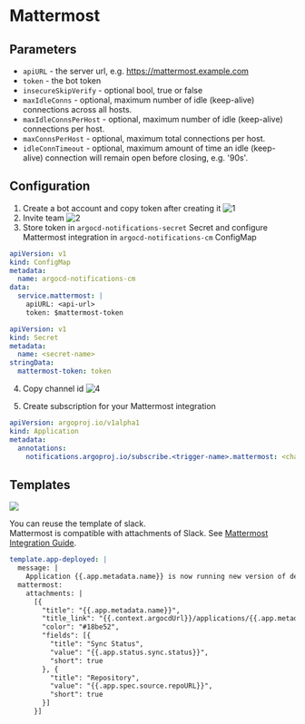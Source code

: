 # Mattermost

## Parameters

* `apiURL` - the server url, e.g. https://mattermost.example.com
* `token` - the bot token
* `insecureSkipVerify` - optional bool, true or false
* `maxIdleConns` - optional, maximum number of idle (keep-alive) connections across all hosts.
* `maxIdleConnsPerHost` - optional, maximum number of idle (keep-alive) connections per host.
* `maxConnsPerHost` - optional, maximum total connections per host.
* `idleConnTimeout` - optional, maximum amount of time an idle (keep-alive) connection will remain open before closing, e.g. '90s'.

## Configuration

1. Create a bot account and copy token after creating it
![1](https://user-images.githubusercontent.com/18019529/111499520-62ed0500-8786-11eb-88b0-d0aade61fed4.png)
2. Invite team
![2](https://user-images.githubusercontent.com/18019529/111500197-1229dc00-8787-11eb-98e5-587ee36c94a9.png)
3. Store token in `argocd-notifications-secret` Secret and configure Mattermost integration
in `argocd-notifications-cm` ConfigMap

```yaml
apiVersion: v1
kind: ConfigMap
metadata:
  name: argocd-notifications-cm
data:
  service.mattermost: |
    apiURL: <api-url>
    token: $mattermost-token
```

```yaml
apiVersion: v1
kind: Secret
metadata:
  name: <secret-name>
stringData:
  mattermost-token: token
```

4. Copy channel id
![4](https://user-images.githubusercontent.com/18019529/111501289-333efc80-8788-11eb-9731-8353170cd73a.png)

5. Create subscription for your Mattermost integration

```yaml
apiVersion: argoproj.io/v1alpha1
kind: Application
metadata:
  annotations:
    notifications.argoproj.io/subscribe.<trigger-name>.mattermost: <channel-id>
```

## Templates

![](https://user-images.githubusercontent.com/18019529/111502636-5fa74880-8789-11eb-97c5-5eac22c00a37.png)

You can reuse the template of slack.  
Mattermost is compatible with attachments of Slack. See [Mattermost Integration Guide](https://docs.mattermost.com/developer/message-attachments.html).

```yaml
template.app-deployed: |
  message: |
    Application {{.app.metadata.name}} is now running new version of deployments manifests.
  mattermost:
    attachments: |
      [{
        "title": "{{.app.metadata.name}}",
        "title_link": "{{.context.argocdUrl}}/applications/{{.app.metadata.name}}",
        "color": "#18be52",
        "fields": [{
          "title": "Sync Status",
          "value": "{{.app.status.sync.status}}",
          "short": true
        }, {
          "title": "Repository",
          "value": "{{.app.spec.source.repoURL}}",
          "short": true
        }]
      }]
```
